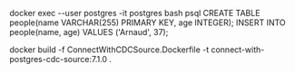 docker exec --user postgres -it postgres bash
psql
CREATE TABLE people(name VARCHAR(255) PRIMARY KEY, age INTEGER);
INSERT INTO people(name, age) VALUES ('Arnaud', 37);





docker build -f ConnectWithCDCSource.Dockerfile -t connect-with-postgres-cdc-source:7.1.0 .
